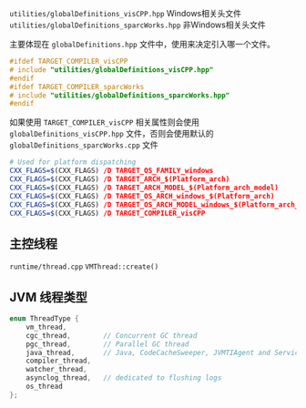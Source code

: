 `utilities/globalDefinitions_visCPP.hpp` Windows相关头文件 </br>
`utilities/globalDefinitions_sparcWorks.hpp` 非Windows相关头文件

主要体现在 `globalDefinitions.hpp` 文件中，使用来决定引入哪一个文件。
```c++
#ifdef TARGET_COMPILER_visCPP
# include "utilities/globalDefinitions_visCPP.hpp"
#endif
#ifdef TARGET_COMPILER_sparcWorks
# include "utilities/globalDefinitions_sparcWorks.hpp"
#endif
``` 
如果使用 `TARGET_COMPILER_visCPP` 相关属性则会使用 `globalDefinitions_visCPP.hpp` 文件，否则会使用默认的 `globalDefinitions_sparcWorks.cpp` 文件
```cmake
# Used for platform dispatching
CXX_FLAGS=$(CXX_FLAGS) /D TARGET_OS_FAMILY_windows
CXX_FLAGS=$(CXX_FLAGS) /D TARGET_ARCH_$(Platform_arch)
CXX_FLAGS=$(CXX_FLAGS) /D TARGET_ARCH_MODEL_$(Platform_arch_model)
CXX_FLAGS=$(CXX_FLAGS) /D TARGET_OS_ARCH_windows_$(Platform_arch)
CXX_FLAGS=$(CXX_FLAGS) /D TARGET_OS_ARCH_MODEL_windows_$(Platform_arch_model)
CXX_FLAGS=$(CXX_FLAGS) /D TARGET_COMPILER_visCPP
```


## 主控线程
`runtime/thread.cpp`  `VMThread::create()`

## JVM 线程类型
```c++
enum ThreadType {
    vm_thread,
    cgc_thread,        // Concurrent GC thread
    pgc_thread,        // Parallel GC thread
    java_thread,       // Java, CodeCacheSweeper, JVMTIAgent and Service threads.
    compiler_thread,
    watcher_thread,
    asynclog_thread,   // dedicated to flushing logs
    os_thread
};
```